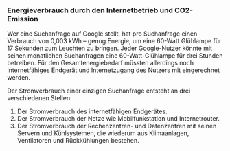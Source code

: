 ### **Energieverbrauch durch den Internetbetrieb und CO2-Emission**

Wer eine Suchanfrage auf Google stellt, hat pro Suchanfrage einen Verbrauch von 0,003 kWh – genug Energie, um eine 60-Watt Glühlampe für 17 Sekunden zum Leuchten zu bringen. Jeder Google-Nutzer könnte mit seinen monatlichen Suchanfragen eine 60-Watt-Glühlampe für drei Stunden betreiben. Für den Gesamtenergiebedarf müssten allerdings noch internetfähiges Endgerät und Internetzugang des Nutzers mit eingerechnet werden.

Der Stromverbrauch einer einzigen Suchanfrage entsteht an drei verschiedenen Stellen:

1. Der Stromverbrauch des internetfähigen Endgerätes.
2. Der Stromverbrauch der Netze wie Mobilfunkstation und Internetrouter.
3. Der Stromverbrauch der Rechenzentren- und Datenzentren mit seinen Servern und Kühlsystemen, die wiederum aus Klimaanlagen, Ventilatoren und Rückkühlungen bestehen.